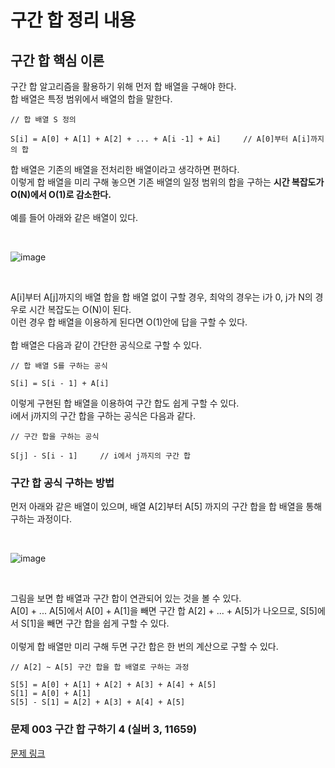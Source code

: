 # 구간 합 정리 내용

## 구간 합 핵심 이론
구간 합 알고리즘을 활용하기 위해 먼저 합 배열을 구해야 한다.
<br>
합 배열은 특정 범위에서 배열의 합을 말한다.

```
// 합 배열 S 정의

S[i] = A[0] + A[1] + A[2] + ... + A[i -1] + Ai]     // A[0]부터 A[i]까지의 합
```

합 배열은 기존의 배열을 전처리한 배열이라고 생각하면 편하다.
<br>
이렇게 합 배열을 미리 구해 놓으면 기존 배열의 일정 범위의 합을 구하는 <b>시간 복잡도가 O(N)에서 O(1)로 감소한다.</b>
<br>
<br>
예를 들어 아래와 같은 배열이 있다.

<br>

![image](https://user-images.githubusercontent.com/87363461/229328343-daf04fcd-b131-451e-b545-bf0dfafde7ae.png)

<br>

A[i]부터 A[j]까지의 배열 합을 합 배열 없이 구할 경우, 최악의 경우는 i가 0, j가 N의 경우로 시간 복잡도는 O(N)이 된다.
<br>
이런 경우 합 배열을 이용하게 된다면 O(1)안에 답을 구할 수 있다.
<br>
<br>
합 배열은 다음과 같이 간단한 공식으로 구할 수 있다.

```
// 합 배열 S를 구하는 공식

S[i] = S[i - 1] + A[i]
```

이렇게 구현된 합 배열을 이용하여 구간 합도 쉽게 구할 수 있다.
<br>
i에서 j까지의 구간 합을 구하는 공식은 다음과 같다.

```
// 구간 합을 구하는 공식

S[j] - S[i - 1]     // i에서 j까지의 구간 합
```

### 구간 합 공식 구하는 방법
먼저 아래와 같은 배열이 있으며, 배열 A[2]부터 A[5] 까지의 구간 합을 합 배열을 통해 구하는 과정이다.

<br>

![image](https://user-images.githubusercontent.com/87363461/229328430-564597de-c3c4-41fc-85ee-5a79e3388f0e.png)

<br>

그림을 보면 합 배열과 구간 합이 연관되어 있는 것을 볼 수 있다.
<br>
A[0] + ... A[5]에서 A[0] + A[1]을 빼면 구간 합 A[2] + ... + A[5]가 나오므로, S[5]에서 S[1]을 빼면 구간 합을 쉽게 구할 수 있다.
<br>
<br>
이렇게 합 배열만 미리 구해 두면 구간 합은 한 번의 계산으로 구할 수 있다.

```
// A[2] ~ A[5] 구간 합을 합 배열로 구하는 과정

S[5] = A[0] + A[1] + A[2] + A[3] + A[4] + A[5]
S[1] = A[0] + A[1]
S[5] - S[1] = A[2] + A[3] + A[4] + A[5]
```

### 문제 003 구간 합 구하기 4 (실버 3, 11659)

[문제 링크](https://www.acmicpc.net/problem/11659)
